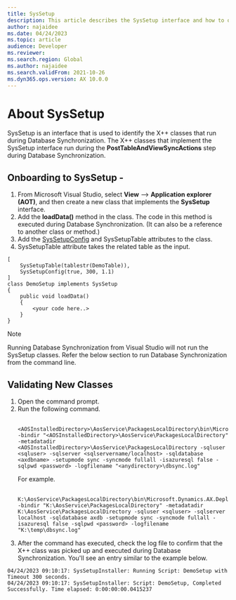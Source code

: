 ```yaml
---
title: SysSetup
description: This article describes the SysSetup interface and how to onboard classes to use it.
author: najaidee
ms.date: 04/24/2023
ms.topic: article
audience: Developer
ms.reviewer: 
ms.search.region: Global
ms.author: najaidee
ms.search.validFrom: 2021-10-26
ms.dyn365.ops.version: AX 10.0.0
---
```


# About SysSetup

SysSetup is an interface that is used to identify the X++ classes that run during Database Synchronization. The X++ classes that implement the SysSetup interface run during the **PostTableAndViewSyncActions** step during Database Synchronization. 

## Onboarding to SysSetup - 
1. From Microsoft Visual Studio, select **View** --> **Application explorer (AOT)**, and then create a new class that implements the **SysSetup** interface. 
2. Add the **loadData()** method in the class. The code in this method is executed during Database Synchronization. (It can also be a reference to another class or method.)
3. Add the [SysSetupConfig](../../dev-itpro/dev-tools/syssetupconfigattribute.md) and SysSetupTable attributes to the class. 
4. SysSetupTable attribute takes the related table as the input. 

```xpp
[
    SysSetupTable(tablestr(DemoTable)),
    SysSetupConfig(true, 300, 1.1)
]
class DemoSetup implements SysSetup
{
    public void loadData()
    {
        <your code here..>
    }
}
```

> [!Note]
> Running Database Synchronization from Visual Studio will not run the SysSetup classes. Refer the below section to run Database Synchronization from the command line. 

## Validating New Classes

1. Open the command prompt. 
2. Run the following command.</br> 
   </br>
   ``` 
   <AOSInstalledDirectory>\AosService\PackagesLocalDirectory\bin\Microsoft.Dynamics.AX.Deployment.Setup.exe -bindir "<AOSInstalledDirectory>\AosService\PackagesLocalDirectory" -metadatadir <AOSInstalledDirectory>\AosService\PackagesLocalDirectory -sqluser <sqluser> -sqlserver <sqlservername/localhost> -sqldatabase <axdbname> -setupmode sync -syncmode fullall -isazuresql false -sqlpwd <password> -logfilename "<anydirectory>\dbsync.log"
   ```
   For example.</br>
   </br>
   ```
   K:\AosService\PackagesLocalDirectory\bin\Microsoft.Dynamics.AX.Deployment.Setup.exe -bindir "K:\AosService\PackagesLocalDirectory" -metadatadir K:\AosService\PackagesLocalDirectory -sqluser <sqluser> -sqlserver localhost -sqldatabase axdb -setupmode sync -syncmode fullall -isazuresql false -sqlpwd <password> -logfilename "K:\temp\dbsync.log"
   ```
3. After the command has executed, check the log file to confirm that the X++ class was picked up and executed during Database Synchronization. You'll see an entry similar to the example below.
```
04/24/2023 09:10:17: SysSetupInstaller: Running Script: DemoSetup with Timeout 300 seconds.
04/24/2023 09:10:17: SysSetupInstaller: Script: DemoSetup, Completed Successfully. Time elapsed: 0:00:00:00.0415237
```
